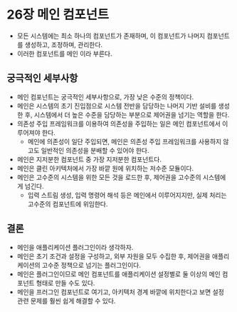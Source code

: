 # 26장 메인 컴포넌트

- 모든 시스템에는 최소 하나의 컴포넌트가 존재하며, 이 컴포넌트가 나머지 컴포넌트를 생성하고, 조정하며, 관리한다.
- 이러한 컴포넌트를 메인 이라 부른다.

## 궁극적인 세부사항

- 메인 컴포넌트는 궁극적인 세부사항으로, 가장 낮은 수준의 정책이다.
- 메인은 시스템의 초기 진입점으로 시스템 전반을 담당하는 나머지 기반 설비를 생성한 후, 시스템에서 더 높은 수준을 담당하는 부분으로 제어권을 넘기는 역할을 한다.
- 의존성 주입 프레임워크를 이용하여 의존성을 주입하는 일은 메인 컴포넌트에서 이루어져야 한다.
  - 메인에 의존성이 일단 주입되면, 메인은 의존성 주입 프레임워크를 사용하지 않고도 일반적인 의존성을 분배할 수 있어야 한다.
- 메인은 지저분한 컴포넌트 중 가장 지저분한 컴포넌트다.
- 메인은 클린 아키텍처에서 가장 바깥 원에 위치하는 저수준 모듈이다.
- 메인은 고수준의 시스템을 위한 모든 것을 로드한 후, 제어권을 고수준의 시스템에게 넘긴다.
  - 입력 스트림 생성, 입력 명령어 해석 등은 메인에서 이루어지지만, 실제 처리는 고수준의 컴포넌트에 위임한다.

## 결론

- 메인을 애플리케이션 플러그인이라 생각하자.
- 메인은 초기 조건과 설정을 구성하고, 외부 자원을 모두 수집한 후, 제어권을 애플리케이션의 고수준 정책으로 넘기는 플러그인이다.
- 메인은 플러그인이므로 메인 컴포넌트를 애플리케이션 설정별로 둘 이상의 메인 컴포넌트 형태로 만들 수도 있다.
- 메인을 프러그인 컴포넌트로 여기고, 아키텍처 경계 바깥에 위치한다고 보면 설정 관련 문제를 훨씬 쉽게 해결할 수 있다.